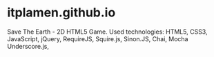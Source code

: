 # itplamen.github.io
Save The Earth - 2D HTML5 Game. Used technologies: HTML5, CSS3, JavaScript, jQuery, RequireJS, Squire.js, Sinon.JS, Chai, Mocha Underscore.js, 
